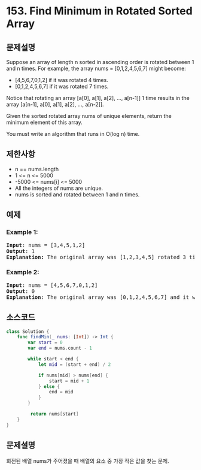 # 153. Find Minimum in Rotated Sorted Array

## 문제설명
Suppose an array of length n sorted in ascending order is rotated between 1 and n times. For example, the array nums = [0,1,2,4,5,6,7] might become:

- [4,5,6,7,0,1,2] if it was rotated 4 times.
- [0,1,2,4,5,6,7] if it was rotated 7 times.

Notice that rotating an array [a[0], a[1], a[2], ..., a[n-1]] 1 time results in the array [a[n-1], a[0], a[1], a[2], ..., a[n-2]].

Given the sorted rotated array nums of unique elements, return the minimum element of this array.

You must write an algorithm that runs in O(log n) time.

## 제한사항
- n == nums.length
- 1 <= n <= 5000
- -5000 <= nums[i] <= 5000
- All the integers of nums are unique.
- nums is sorted and rotated between 1 and n times.

## 예제
### Example 1:
<pre>
<b>Input</b>: nums = [3,4,5,1,2]
<b>Output</b>: 1
<b>Explanation:</b> The original array was [1,2,3,4,5] rotated 3 times.
</pre>

### Example 2:
<pre>
<b>Input</b>: nums = [4,5,6,7,0,1,2]
<b>Output</b>: 0
<b>Explanation</b>: The original array was [0,1,2,4,5,6,7] and it was rotated 4 times.
</pre>

## 소스코드
```Swift
class Solution {
    func findMin(_ nums: [Int]) -> Int {
        var start = 0
        var end = nums.count - 1

        while start < end {
            let mid = (start + end) / 2

            if nums[mid] > nums[end] {
                start = mid + 1
            } else {
                end = mid
            }
        }

         return nums[start]
    }
}
```

## 문제설명
회전된 배열 nums가 주어졌을 때 배열의 요소 중 가장 작은 값을 찾는 문제.